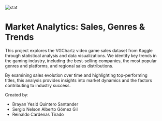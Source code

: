 
![stat](https://github.com/user-attachments/assets/dde22a36-5fb9-4616-800d-c10a61901076)


#  Market Analytics: Sales, Genres & Trends

This project explores the VGChartz video game sales dataset from Kaggle through statistical analysis and data visualizations. We identify key trends in the gaming industry, including the best-selling companies, the most popular genres and platforms, and regional sales distributions.

By examining sales evolution over time and highlighting top-performing titles, this analysis provides insights into market dynamics and the factors contributing to industry success.

Created by:
- Brayan Yesid Quintero Santander
- Sergio Nelson Alberto Gómez Gil
- Reinaldo Cardenas Tirado
